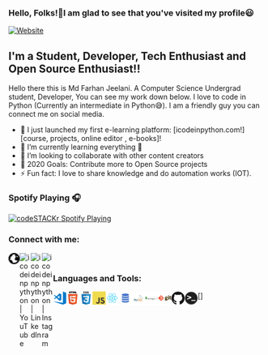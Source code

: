### Hello, Folks!👋I am glad to see that you've visited my profile😃


[![Website](https://img.shields.io/website?label=icodeinpython.com&style=for-the-badge&url=https%3A%2F%2Ficodeinpython.com)](http:/icodeinpython.com)

## I'm a Student, Developer, Tech Enthusiast and Open Source Enthusiast!!
Hello there this is Md Farhan Jeelani. A Computer Science Undergrad student, Developer, You can see my work down below. I love to code in Python (Currently an intermediate in Python😅). I am a friendly guy you can connect me on social media.
- 🔭 I just launched my first e-learning platform: [icodeinpython.com!][course, projects, online editor , e-books]!
- 🌱 I’m currently learning everything 🤣
- 👯 I’m looking to collaborate with other content creators
- 🥅 2020 Goals: Contribute more to Open Source projects
- ⚡ Fun fact: I love to share knowledge and do automation works (IOT).

### Spotify Playing 🎧

[<img src="https://now-playing-codestackr.vercel.app/api/spotify-playing" alt="codeSTACKr Spotify Playing" width="350" />](https://open.spotify.com/track/7BKLCZ1jbUBVqRi2FVlTVw)

### Connect with me:

[<img align="left" alt="icodeinpython.com" width="22px" src="https://raw.githubusercontent.com/iconic/open-iconic/master/svg/globe.svg" />][website]
[<img align="left" alt="icodeinpython | YouTube" width="22px" src="https://cdn.jsdelivr.net/npm/simple-icons@v3/icons/youtube.svg" />][youtube]

[<img align="left" alt="icodeinpython | LinkedIn" width="22px" src="https://cdn.jsdelivr.net/npm/simple-icons@v3/icons/linkedin.svg" />][linkedin]
[<img align="left" alt="icodeinpython | Instagram" width="22px" src="https://cdn.jsdelivr.net/npm/simple-icons@v3/icons/instagram.svg" />][instagram]

<br />

### Languages and Tools:
<img align="left" alt="Visual Studio Code" width="26px" src="https://raw.githubusercontent.com/github/explore/80688e429a7d4ef2fca1e82350fe8e3517d3494d/topics/visual-studio-code/visual-studio-code.png" />
<img align="left" alt="HTML5" width="26px" src="https://raw.githubusercontent.com/github/explore/80688e429a7d4ef2fca1e82350fe8e3517d3494d/topics/html/html.png" />
<img align="left" alt="CSS3" width="26px" src="https://raw.githubusercontent.com/github/explore/80688e429a7d4ef2fca1e82350fe8e3517d3494d/topics/css/css.png" />
[<img align="left" alt="JavaScript" width="26px" src="https://raw.githubusercontent.com/github/explore/80688e429a7d4ef2fca1e82350fe8e3517d3494d/topics/javascript/javascript.png" />]
<img align="left" alt="React" width="26px" src="https://raw.githubusercontent.com/github/explore/80688e429a7d4ef2fca1e82350fe8e3517d3494d/topics/react/react.png" />
<img align="left" alt="SQL" width="26px" src="https://raw.githubusercontent.com/github/explore/80688e429a7d4ef2fca1e82350fe8e3517d3494d/topics/sql/sql.png" />
<img align="left" alt="MySQL" width="26px" src="https://raw.githubusercontent.com/github/explore/80688e429a7d4ef2fca1e82350fe8e3517d3494d/topics/mysql/mysql.png" />
<img align="left" alt="MongoDB" width="26px" src="https://raw.githubusercontent.com/github/explore/80688e429a7d4ef2fca1e82350fe8e3517d3494d/topics/mongodb/mongodb.png" />
<img align="left" alt="Git" width="26px" src="https://raw.githubusercontent.com/github/explore/80688e429a7d4ef2fca1e82350fe8e3517d3494d/topics/git/git.png" />
<img align="left" alt="GitHub" width="26px" src="https://raw.githubusercontent.com/github/explore/78df643247d429f6cc873026c0622819ad797942/topics/github/github.png" />
<img align="left" alt="Terminal" width="26px" src="https://raw.githubusercontent.com/github/explore/80688e429a7d4ef2fca1e82350fe8e3517d3494d/topics/terminal/terminal.png" />
<br />
<br />
</details>

[website]: http://icodeinpython.com/
[course]: http://icodeinpython.com/python-learning.html
[youtube]: https://youtu.be/MnQNbKqATco
[instagram]: https://www.instagram.com/_icodeinpython/
[linkedin]: https://www.linkedin.com/in/md-farhan-jeelani-257072131

